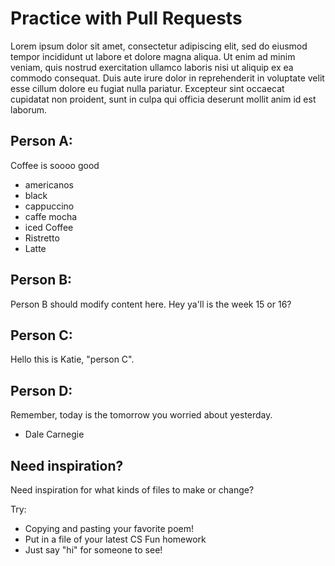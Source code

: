 # Practice with Pull Requests

Lorem ipsum dolor sit amet, consectetur adipiscing elit, sed do eiusmod tempor incididunt ut labore et dolore magna aliqua. Ut enim ad minim veniam, quis nostrud exercitation ullamco laboris nisi ut aliquip ex ea commodo consequat. Duis aute irure dolor in reprehenderit in voluptate velit esse cillum dolore eu fugiat nulla pariatur. Excepteur sint occaecat cupidatat non proident, sunt in culpa qui officia deserunt mollit anim id est laborum.

## Person A:

Coffee is soooo good
- americanos
- black
- cappuccino
- caffe mocha
- iced Coffee
- Ristretto
- Latte

## Person B:

Person B should modify content here.
Hey ya'll is the week 15 or 16? 

## Person C:

Hello this is Katie, "person C".

## Person D:

Remember, today is the tomorrow you worried about yesterday.
- Dale Carnegie

## Need inspiration?

Need inspiration for what kinds of files to make or change?

Try:

- Copying and pasting your favorite poem!
- Put in a file of your latest CS Fun homework
- Just say "hi" for someone to see!
